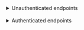 <details><summary>Unauthenticated endpoints</summary>
<br>
<details>
<summary>Create User with automatical USER-role</summary>

```
POST localhost:9090/user/create
```

Body<br>
```
{
    "username": "user",
    "password": "user"
}
```

#
</details>


<details><summary>Create User with ADMIN role</summary>

```
POST localhost:9090/user/create
```

Body<br>
```
{
    "username": "user",
    "password": "user",
    "roles": "ADMIN"
}
```
</details>

#
</details>

<br>

<details><summary>Authenticated endpoints</summary>
<br>
<details>
<summary>Product</summary>
<details>
<summary>Get All Products</summary>

```
GET localhost:9090/product/all
```

#
</details>

<details>
<summary>Find Product By ID</summary>

```
GET localhost:9090/product/1
```

#
</details>

<details>
<summary>Find Product By Productname</summary>

```
GET localhost:9090/product/find/carrot
```

</details>

#
</details>

<br>

<details>
<summary>Shopping Cart</summary>
<details>

<br>

<summary>Add Product To Shopping Cart</summary>

info

#
</details>

<details>
<summary>Remove Product From Shopping Cart</summary>

info

#
</details>

<details>
<summary>Clear Users Shopping Cart</summary>

info

#
</details>

<details>
<summary>Checkout</summary>

info
</details>

#
</details>

#
</details>